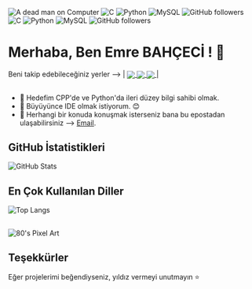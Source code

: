 ![A dead man on Computer](https://media.licdn.com/dms/image/D4D16AQGSZQ8vYujJOA/profile-displaybackgroundimage-shrink_350_1400/0/1700740734148?e=1725494400&v=beta&t=_DTi03BX4F7_N9q081X6iEvuU4Cb8vcvtsrJ1ojah5Q)
![C](https://img.shields.io/badge/c-%2300599C.svg?style=for-the-badge&logo=c&logoColor=white) ![Python](https://img.shields.io/badge/python-3670A0?style=for-the-badge&logo=python&logoColor=ffdd54) ![MySQL](https://img.shields.io/badge/mysql-%2300f.svg?style=for-the-badge&logo=mysql&logoColor=white) ![GitHub followers](https://img.shields.io/github/followers/EmreBHCC?label=Follow&style=social) ![C](https://img.shields.io/badge/c-%2300599C.svg?style=for-the-badge&logo=c&logoColor=white) ![Python](https://img.shields.io/badge/python-3670A0?style=for-the-badge&logo=python&logoColor=ffdd54) ![MySQL](https://img.shields.io/badge/mysql-%2300f.svg?style=for-the-badge&logo=mysql&logoColor=white) ![GitHub followers](https://img.shields.io/github/followers/EmreBHCC?label=Follow&style=social)

# Merhaba, Ben Emre BAHÇECİ ! 👋

<p>
  Beni takip edebileceğiniz yerler -->   |
  <a href="https://www.linkedin.com/in/emrebahceci/" target="blank">
    <img align="center" src="https://img.shields.io/badge/LinkedIn-%230077B5.svg?style=for-the-badge&logo=linkedin&logoColor=white">
  </a>
  <a href="https://www.instagram.com/emre_bahceci/" target="blank">
    <img align="center" src="https://img.shields.io/badge/Instagram-%23E4405F.svg?style=for-the-badge&logo=instagram&logoColor=white">
  </a>
  <a href="https://emrebahceci.com" target="blank">
    <img align="center" src="https://img.shields.io/badge/Website-%23000000.svg?style=for-the-badge&logo=About.me&logoColor=white"> 
  </a> |
</p>
  
##
- 🚀 Hedefim CPP'de ve Python'da ileri düzey bilgi sahibi olmak.
- 🌱 Büyüyünce IDE olmak istiyorum. 😊
- 💬 Herhangi bir konuda konuşmak isterseniz bana bu epostadan ulaşabilirsiniz --> [Email](mailto:emrebahceci38@gmail.com).

## GitHub İstatistikleri

![GitHub Stats](https://github-readme-stats.vercel.app/api?username=EmreBHCC&show_icons=true&theme=radical)

## En Çok Kullanılan Diller

![Top Langs](https://github-readme-stats.vercel.app/api/top-langs/?username=EmreBHCC&layout=compact&theme=radical)
##
![80's Pixel Art](https://i.giphy.com/l19ipdY2pjK3d8Omtz.webp)

## Teşekkürler
Eğer projelerimi beğendiyseniz, yıldız vermeyi unutmayın ⭐️

